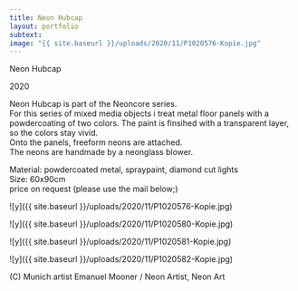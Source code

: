 ```yaml
---
title: Neon Hubcap
layout: portfolio
subtext: 
image: "{{ site.baseurl }}/uploads/2020/11/P1020576-Kopie.jpg"
---
```


Neon Hubcap

2020

Neon Hubcap is part of the Neoncore series.  
For this series of mixed media objects i treat metal floor panels with a powdercoating of two colors. The paint is finsihed with a transparent layer, so the colors stay vivid.  
Onto the panels, freeform neons are attached.  
The neons are handmade by a neonglass blower.

Material: powdercoated metal, spraypaint, diamond cut lights  
Size: 60x90cm  
price on request (please use the mail below;)

![y]({{ site.baseurl }}/uploads/2020/11/P1020576-Kopie.jpg)

![y]({{ site.baseurl }}/uploads/2020/11/P1020580-Kopie.jpg)

![y]({{ site.baseurl }}/uploads/2020/11/P1020581-Kopie.jpg)

![y]({{ site.baseurl }}/uploads/2020/11/P1020582-Kopie.jpg)

(C) Munich artist Emanuel Mooner / Neon Artist, Neon Art







